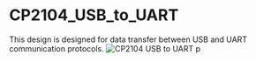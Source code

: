 # CP2104_USB_to_UART
This design is designed for data transfer between USB and UART communication protocols.
![CP2104 USB to UART p](https://user-images.githubusercontent.com/106277537/236698253-cb9ad381-6574-4a70-bf63-273301ef7af2.png)
